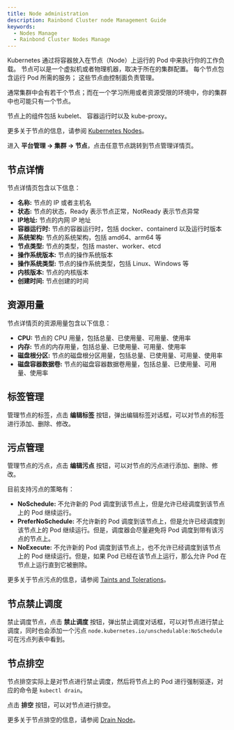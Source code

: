 ```yaml
---
title: Node administration
description: Rainbond Cluster node Management Guide
keywords:
  - Nodes Manage
  - Rainbond Cluster Nodes Manage
---
```


Kubernetes 通过将容器放入在节点（Node）上运行的 Pod 中来执行你的工作负载。 节点可以是一个虚拟机或者物理机器，取决于所在的集群配置。 每个节点包含运行 Pod 所需的服务； 这些节点由控制面负责管理。

通常集群中会有若干个节点；而在一个学习所用或者资源受限的环境中，你的集群中也可能只有一个节点。

节点上的组件包括 kubelet、 容器运行时以及 kube-proxy。

更多关于节点的信息，请参阅 [Kubernetes Nodes](https://kubernetes.io/docs/concepts/architecture/nodes/)。

进入 **平台管理 -> 集群 -> 节点**，点击任意节点跳转到节点管理详情页。

## 节点详情

节点详情页包含以下信息：

- **名称:** 节点的 IP 或者主机名
- **状态:** 节点的状态，Ready 表示节点正常，NotReady 表示节点异常
- **IP地址:** 节点的内网 IP 地址
- **容器运行时:** 节点的容器运行时，包括 docker、containerd 以及运行时版本
- **系统架构:** 节点的系统架构，包括 amd64、arm64 等
- **节点类型:** 节点的类型，包括 master、worker、etcd
- **操作系统版本:** 节点的操作系统版本
- **操作系统类型:** 节点的操作系统类型，包括 Linux、Windows 等
- **内核版本:** 节点的内核版本
- **创建时间:** 节点创建的时间

## 资源用量

节点详情页的资源用量包含以下信息：

- **CPU:** 节点的 CPU 用量，包括总量、已使用量、可用量、使用率
- **内存:** 节点的内存用量，包括总量、已使用量、可用量、使用率
- **磁盘根分区:** 节点的磁盘根分区用量，包括总量、已使用量、可用量、使用率
- **磁盘容器数据卷:** 节点的磁盘容器数据卷用量，包括总量、已使用量、可用量、使用率

## 标签管理

管理节点的标签，点击 **编辑标签** 按钮，弹出编辑标签对话框，可以对节点的标签进行添加、删除、修改。

## 污点管理

管理节点的污点，点击 **编辑污点** 按钮，可以对节点的污点进行添加、删除、修改。

目前支持污点的策略有：

- **NoSchedule:** 不允许新的 Pod 调度到该节点上，但是允许已经调度到该节点上的 Pod 继续运行。
- **PreferNoSchedule:** 不允许新的 Pod 调度到该节点上，但是允许已经调度到该节点上的 Pod 继续运行。但是，调度器会尽量避免将 Pod 调度到带有该污点的节点上。
- **NoExecute:** 不允许新的 Pod 调度到该节点上，也不允许已经调度到该节点上的 Pod 继续运行。但是，如果 Pod 已经在该节点上运行，那么允许 Pod 在节点上运行直到它被删除。

更多关于节点污点的信息，请参阅 [Taints and Tolerations](https://kubernetes.io/docs/concepts/scheduling-eviction/taint-and-toleration/)。

## 节点禁止调度

禁止调度节点，点击 **禁止调度** 按钮，弹出禁止调度对话框，可以对节点进行禁止调度，同时也会添加一个污点 `node.kubernetes.io/unschedulable:NoSchedule` 可在污点列表中看到。

## 节点排空

节点排空实际上是对节点进行禁止调度，然后将节点上的 Pod 进行强制驱逐，对应的命令是 `kubectl drain`。

点击 **排空** 按钮，可以对节点进行排空。

更多关于节点排空的信息，请参阅 [Drain Node](https://kubernetes.io/docs/tasks/administer-cluster/safely-drain-node/)。

